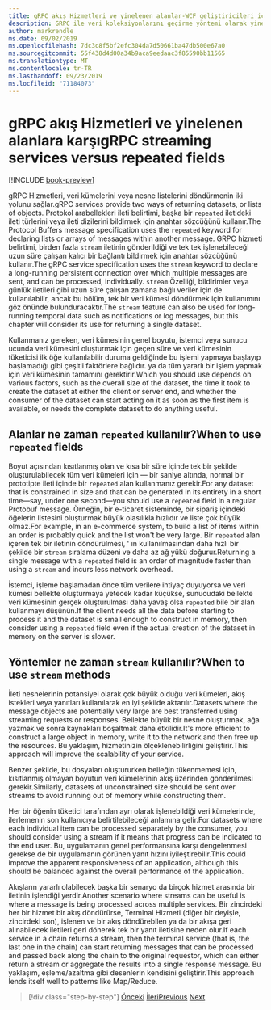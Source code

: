 ```yaml
---
title: gRPC akış Hizmetleri ve yinelenen alanlar-WCF geliştiricileri için gRPC
description: GRPC ile veri koleksiyonlarını geçirme yöntemi olarak yinelenen alanları akış Hizmetleri ile karşılaştırma.
author: markrendle
ms.date: 09/02/2019
ms.openlocfilehash: 7dc3c8f5bf2efc304da7d50661ba47db500e67a0
ms.sourcegitcommit: 55f438d4d00a34b9aca9eedaac3f85590bb11565
ms.translationtype: MT
ms.contentlocale: tr-TR
ms.lasthandoff: 09/23/2019
ms.locfileid: "71184073"
---
```

# <a name="grpc-streaming-services-versus-repeated-fields"></a><span data-ttu-id="3ddf4-103">gRPC akış Hizmetleri ve yinelenen alanlara karşı</span><span class="sxs-lookup"><span data-stu-id="3ddf4-103">gRPC streaming services versus repeated fields</span></span>

[!INCLUDE [book-preview](../../../includes/book-preview.md)]

<span data-ttu-id="3ddf4-104">gRPC Hizmetleri, veri kümelerini veya nesne listelerini döndürmenin iki yolunu sağlar.</span><span class="sxs-lookup"><span data-stu-id="3ddf4-104">gRPC services provide two ways of returning datasets, or lists of objects.</span></span> <span data-ttu-id="3ddf4-105">Protokol arabellekleri ileti belirtimi, başka bir `repeated` iletideki ileti türlerini veya ileti dizilerini bildirmek için anahtar sözcüğünü kullanır.</span><span class="sxs-lookup"><span data-stu-id="3ddf4-105">The Protocol Buffers message specification uses the `repeated` keyword for declaring lists or arrays of messages within another message.</span></span> <span data-ttu-id="3ddf4-106">GRPC hizmeti belirtimi, birden fazla `stream` iletinin gönderildiği ve tek tek işlenebileceği uzun süre çalışan kalıcı bir bağlantı bildirmek için anahtar sözcüğünü kullanır.</span><span class="sxs-lookup"><span data-stu-id="3ddf4-106">The gRPC service specification uses the `stream` keyword to declare a long-running persistent connection over which multiple messages are sent, and can be processed, individually.</span></span> <span data-ttu-id="3ddf4-107">`stream` Özelliği, bildirimler veya günlük iletileri gibi uzun süre çalışan zamana bağlı veriler için de kullanılabilir, ancak bu bölüm, tek bir veri kümesi döndürmek için kullanımını göz önünde bulunduracaktır.</span><span class="sxs-lookup"><span data-stu-id="3ddf4-107">The `stream` feature can also be used for long-running temporal data such as notifications or log messages, but this chapter will consider its use for returning a single dataset.</span></span>

<span data-ttu-id="3ddf4-108">Kullanmanız gereken, veri kümesinin genel boyutu, istemci veya sunucu ucunda veri kümesini oluşturmak için geçen süre ve veri kümesinin tüketicisi ilk öğe kullanılabilir duruma geldiğinde bu işlemi yapmaya başlayıp başlamadığı gibi çeşitli faktörlere bağlıdır. ya da tüm yararlı bir işlem yapmak için veri kümesinin tamamını gerektirir.</span><span class="sxs-lookup"><span data-stu-id="3ddf4-108">Which you should use depends on various factors, such as the overall size of the dataset, the time it took to create the dataset at either the client or server end, and whether the consumer of the dataset can start acting on it as soon as the first item is available, or needs the complete dataset to do anything useful.</span></span>

## <a name="when-to-use-repeated-fields"></a><span data-ttu-id="3ddf4-109">Alanlar ne zaman `repeated` kullanılır?</span><span class="sxs-lookup"><span data-stu-id="3ddf4-109">When to use `repeated` fields</span></span>

<span data-ttu-id="3ddf4-110">Boyut açısından kısıtlanmış olan ve kısa bir süre içinde tek bir şekilde oluşturulabilecek tüm veri kümeleri için — bir saniye altında, normal bir prototipte ileti içinde bir `repeated` alan kullanmanız gerekir.</span><span class="sxs-lookup"><span data-stu-id="3ddf4-110">For any dataset that is constrained in size and that can be generated in its entirety in a short time—say, under one second—you should use a `repeated` field in a regular Protobuf message.</span></span> <span data-ttu-id="3ddf4-111">Örneğin, bir e-ticaret sisteminde, bir sipariş içindeki öğelerin listesini oluşturmak büyük olasılıkla hızlıdır ve liste çok büyük olmaz.</span><span class="sxs-lookup"><span data-stu-id="3ddf4-111">For example, in an e-commerce system, to build a list of items within an order is probably quick and the list won't be very large.</span></span> <span data-ttu-id="3ddf4-112">Bir `repeated` alan içeren tek bir iletinin döndürülmesi, ' ın kullanılmasından daha hızlı bir şekilde bir `stream` sıralama düzeni ve daha az ağ yükü doğurur.</span><span class="sxs-lookup"><span data-stu-id="3ddf4-112">Returning a single message with a `repeated` field is an order of magnitude faster than using a `stream` and incurs less network overhead.</span></span>

<span data-ttu-id="3ddf4-113">İstemci, işleme başlamadan önce tüm verilere ihtiyaç duyuyorsa ve veri kümesi bellekte oluşturmaya yetecek kadar küçükse, sunucudaki bellekte veri kümesinin gerçek oluşturulması daha yavaş olsa `repeated` bile bir alan kullanmayı düşünün.</span><span class="sxs-lookup"><span data-stu-id="3ddf4-113">If the client needs all the data before starting to process it and the dataset is small enough to construct in memory, then consider using a `repeated` field even if the actual creation of the dataset in memory on the server is slower.</span></span>

## <a name="when-to-use-stream-methods"></a><span data-ttu-id="3ddf4-114">Yöntemler ne zaman `stream` kullanılır?</span><span class="sxs-lookup"><span data-stu-id="3ddf4-114">When to use `stream` methods</span></span>

<span data-ttu-id="3ddf4-115">İleti nesnelerinin potansiyel olarak çok büyük olduğu veri kümeleri, akış istekleri veya yanıtları kullanılarak en iyi şekilde aktarılır.</span><span class="sxs-lookup"><span data-stu-id="3ddf4-115">Datasets where the message objects are potentially very large are best transferred using streaming requests or responses.</span></span> <span data-ttu-id="3ddf4-116">Bellekte büyük bir nesne oluşturmak, ağa yazmak ve sonra kaynakları boşaltmak daha etkilidir.</span><span class="sxs-lookup"><span data-stu-id="3ddf4-116">It's more efficient to construct a large object in memory, write it to the network and then free up the resources.</span></span> <span data-ttu-id="3ddf4-117">Bu yaklaşım, hizmetinizin ölçeklenebilirliğini geliştirir.</span><span class="sxs-lookup"><span data-stu-id="3ddf4-117">This approach will improve the scalability of your service.</span></span>

<span data-ttu-id="3ddf4-118">Benzer şekilde, bu dosyaları oluştururken belleğin tükenmemesi için, kısıtlanmış olmayan boyutun veri kümelerinin akış üzerinden gönderilmesi gerekir.</span><span class="sxs-lookup"><span data-stu-id="3ddf4-118">Similarly, datasets of unconstrained size should be sent over streams to avoid running out of memory while constructing them.</span></span>

<span data-ttu-id="3ddf4-119">Her bir öğenin tüketici tarafından ayrı olarak işlenebildiği veri kümelerinde, ilerlemenin son kullanıcıya belirtilebileceği anlamına gelir.</span><span class="sxs-lookup"><span data-stu-id="3ddf4-119">For datasets where each individual item can be processed separately by the consumer, you should consider using a stream if it means that progress can be indicated to the end user.</span></span> <span data-ttu-id="3ddf4-120">Bu, uygulamanın genel performansına karşı dengelenmesi gerekse de bir uygulamanın görünen yanıt hızını iyileştirebilir.</span><span class="sxs-lookup"><span data-stu-id="3ddf4-120">This could improve the apparent responsiveness of an application, although this should be balanced against the overall performance of the application.</span></span>

<span data-ttu-id="3ddf4-121">Akışların yararlı olabilecek başka bir senaryo da birçok hizmet arasında bir iletinin işlendiği yerdir.</span><span class="sxs-lookup"><span data-stu-id="3ddf4-121">Another scenario where streams can be useful is where a message is being processed across multiple services.</span></span> <span data-ttu-id="3ddf4-122">Bir zincirdeki her bir hizmet bir akış döndürürse, Terminal Hizmeti (diğer bir deyişle, zincirdeki son), işlenen ve bir akış döndürebilen ya da bir akışa geri alınabilecek iletileri geri dönerek tek bir yanıt iletisine neden olur.</span><span class="sxs-lookup"><span data-stu-id="3ddf4-122">If each service in a chain returns a stream, then the terminal service (that is, the last one in the chain) can start returning messages that can be processed and passed back along the chain to the original requestor, which can either return a stream or aggregate the results into a single response message.</span></span> <span data-ttu-id="3ddf4-123">Bu yaklaşım, eşleme/azaltma gibi desenlerin kendisini geliştirir.</span><span class="sxs-lookup"><span data-stu-id="3ddf4-123">This approach lends itself well to patterns like Map/Reduce.</span></span>

>[!div class="step-by-step"]
><span data-ttu-id="3ddf4-124">[Önceki](migrate-duplex-services.md)
>[İleri](client-libraries.md)</span><span class="sxs-lookup"><span data-stu-id="3ddf4-124">[Previous](migrate-duplex-services.md)
[Next](client-libraries.md)</span></span>
